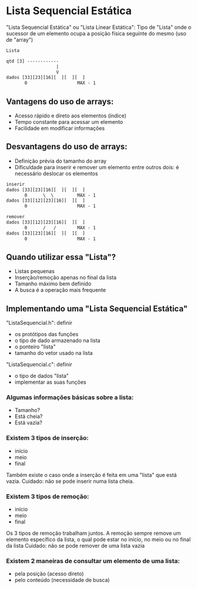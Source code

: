 # Lista Sequencial Estática

"Lista Sequencial Estática" ou
"Lista Linear Estática":
Tipo de "Lista" onde o sucessor
de um elemento ocupa a posição
física seguinte do mesmo
(uso de "array")

```txt
Lista

qtd [3] ------------
                   | 
                   V
dados [33][23][16][  ][  ][  ]
       0                   MAX - 1
```

## Vantagens do uso de arrays:
- Acesso rápido e direto aos
elementos (índice)
- Tempo constante para acessar um
elemento
- Facilidade em modificar informações

## Desvantagens do uso de arrays:
- Definição prévia do tamanho do
array
- Dificuldade para inserir e remover
um elemento entre outros dois: é
necessário deslocar os elementos

```txt
inserir
dados [33][23][16][  ][  ][  ]
       0      \  \         MAX - 1
dados [33][12][23][16][  ][  ]
       0                   MAX - 1

remover
dados [33][12][23][16][  ][  ]
       0      /   /        MAX - 1
dados [33][23][16][  ][  ][  ]
       0                   MAX - 1
```

## Quando utilizar essa "Lista"?
- Listas pequenas
- Inserção/remoção apenas no final
da lista
- Tamanho máximo bem definido
- A busca é a operação mais frequente

## Implementando uma "Lista Sequencial Estática"

"ListaSequencial.h": definir
- os protótipos das funções
- o tipo de dado armazenado na lista
- o ponteiro "lista"
- tamanho do vetor usado na lista

"ListaSequencial.c": definir
- o tipo de dados "lista"
- implementar as suas funções

### Algumas informações básicas sobre a lista:
- Tamanho?
- Está cheia?
- Está vazia?

### Existem 3 tipos de inserção:
- início
- meio
- final

Também existe o caso onde a inserção é feita
em uma "lista" que está vazia.
Cuidado: não se pode inserir numa lista cheia.

### Existem 3 tipos de remoção:
- início
- meio
- final

Os 3 tipos de remoção trabalham juntos. A
remoção sempre remove um elemento específico da
lista, o qual pode estar no início, no meio ou
no final da lista
Cuidado: não se pode remover de uma lista vazia

### Existem 2 maneiras de consultar um elemento de uma lista:
- pela posição (acesso direto)
- pelo conteúdo (necessidade de busca)
